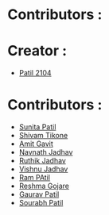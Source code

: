 # Contributors :
<!-- prettier-ignore-start -->

# Creator :
- [Patil 2104](https://github.com/Patil2104)

<!-- prettier-ignore-start -->
# Contributors :
- [Sunita Patil](https://github.com/SunitaPatil7051)
- [Shivam Tikone](https://github.com/Shivam4402)
- [Amit Gavit](https://github.com/ADG31)
- [Navnath Jadhav](https://github.com/9nathdj)
- [Ruthik Jadhav](https://github.com/Ruthik130201)
- [Vishnu Jadhav](https://github.com/vj5501)
- [Ram PAtil](https://github.com/RamchandraPatil2506)
- [Reshma Gojare](https://github.com/ReshmaGojare1509)
- [Gaurav Patil](https://github.com/GauravPatil8778)
- [Sourabh Patil](https://github.com/Sourabh0407)
